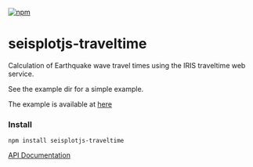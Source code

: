 [![npm](https://img.shields.io/npm/v/seisplotjs-traveltime.svg)](https://www.npmjs.com/package/seisplotjs-traveltime)

# seisplotjs-traveltime

Calculation of Earthquake wave travel times using the IRIS traveltime web service.


See the example dir for a simple example.


The example is available at [here](http://www.seis.sc.edu/~crotwell/seisplotjs_demo/seisplotjs-traveltime/)


### Install

```
npm install seisplotjs-traveltime
```

[API Documentation](http://www.seis.sc.edu/software/seisplotjs/traveltime/)
